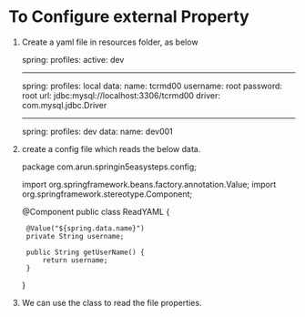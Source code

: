 # To Configure external Property

1. Create a yaml file in resources folder, as below

    spring:
      profiles:
        active: dev
    
    ---
    spring:
      profiles: local
      data:
          name: tcrmd00
          username: root
          password: root
          url: jdbc:mysql://localhost:3306/tcrmd00
          driver: com.mysql.jdbc.Driver
    
    ---
    spring:
      profiles: dev
      data:
        name: dev001
        
2. create a config file which reads the below data.

    
    package com.arun.springin5easysteps.config;
    
    import org.springframework.beans.factory.annotation.Value;
    import org.springframework.stereotype.Component;
    
    @Component
    public class ReadYAML {
    
        @Value("${spring.data.name}")
        private String username;
    
        public String getUserName() {
            return username;
        }
    }


3. We can use the class to read the file properties.